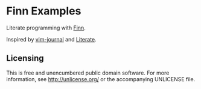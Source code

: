 # Finn Examples

Literate programming with [Finn].

Inspired by [vim-journal] and [Literate].


## Licensing

This is free and unencumbered public domain software. For more
information, see http://unlicense.org/ or the accompanying UNLICENSE file.


[Finn]: https://github.com/atweiden/finn
[vim-journal]: https://github.com/junegunn/vim-journal
[Literate]: https://github.com/zyedidia/Literate
